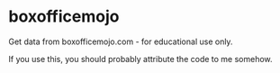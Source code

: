 # boxofficemojo
Get data from boxofficemojo.com - for educational use only.

If you use this, you should probably attribute the code to me somehow.

